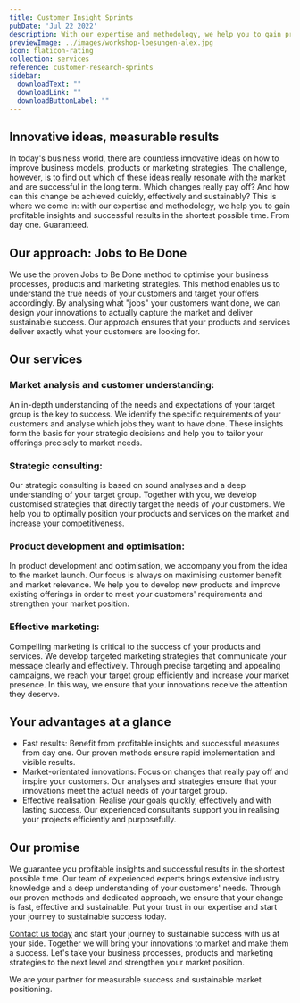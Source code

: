 ```yaml
---
title: Customer Insight Sprints
pubDate: 'Jul 22 2022'
description: With our expertise and methodology, we help you to gain profitable insights and successful results in the shortest possible time. From day one.
previewImage: ../images/workshop-loesungen-alex.jpg
icon: flaticon-rating
collection: services
reference: customer-research-sprints
sidebar:
  downloadText: ""
  downloadLink: ""
  downloadButtonLabel: ""
---
```


## Innovative ideas, measurable results

In today's business world, there are countless innovative ideas on how to improve business models, products or marketing strategies. The challenge, however, is to find out which of these ideas really resonate with the market and are successful in the long term. Which changes really pay off? And how can this change be achieved quickly, effectively and sustainably? This is where we come in: with our expertise and methodology, we help you to gain profitable insights and successful results in the shortest possible time. From day one. Guaranteed.

## Our approach: Jobs to Be Done

We use the proven Jobs to Be Done method to optimise your business processes, products and marketing strategies. This method enables us to understand the true needs of your customers and target your offers accordingly. By analysing what "jobs" your customers want done, we can design your innovations to actually capture the market and deliver sustainable success. Our approach ensures that your products and services deliver exactly what your customers are looking for.

## Our services

### Market analysis and customer understanding:

An in-depth understanding of the needs and expectations of your target group is the key to success. We identify the specific requirements of your customers and analyse which jobs they want to have done. These insights form the basis for your strategic decisions and help you to tailor your offerings precisely to market needs.

### Strategic consulting:

Our strategic consulting is based on sound analyses and a deep understanding of your target group. Together with you, we develop customised strategies that directly target the needs of your customers. We help you to optimally position your products and services on the market and increase your competitiveness.

### Product development and optimisation:

In product development and optimisation, we accompany you from the idea to the market launch. Our focus is always on maximising customer benefit and market relevance. We help you to develop new products and improve existing offerings in order to meet your customers' requirements and strengthen your market position.

### Effective marketing:

Compelling marketing is critical to the success of your products and services. We develop targeted marketing strategies that communicate your message clearly and effectively. Through precise targeting and appealing campaigns, we reach your target group efficiently and increase your market presence. In this way, we ensure that your innovations receive the attention they deserve.

## Your advantages at a glance

* Fast results: Benefit from profitable insights and successful measures from day one. Our proven methods ensure rapid implementation and visible results.
* Market-orientated innovations: Focus on changes that really pay off and inspire your customers. Our analyses and strategies ensure that your innovations meet the actual needs of your target group.
* Effective realisation: Realise your goals quickly, effectively and with lasting success. Our experienced consultants support you in realising your projects efficiently and purposefully.

## Our promise

We guarantee you profitable insights and successful results in the shortest possible time. Our team of experienced experts brings extensive industry knowledge and a deep understanding of your customers' needs. Through our proven methods and dedicated approach, we ensure that your change is fast, effective and sustainable. Put your trust in our expertise and start your journey to sustainable success today.

[Contact us today](/contact) and start your journey to sustainable success with us at your side. Together we will bring your innovations to market and make them a success. Let's take your business processes, products and marketing strategies to the next level and strengthen your market position.

We are your partner for measurable success and sustainable market positioning.
